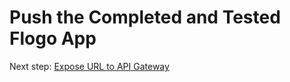 # Push the Completed and Tested Flogo App
<add Push details>


Next step: [Expose URL to API Gateway](3.TCE.md)
